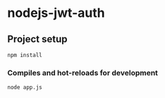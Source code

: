 # nodejs-jwt-auth

## Project setup
```
npm install
```

### Compiles and hot-reloads for development
```
node app.js
```

